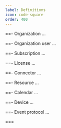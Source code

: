 ```yaml
---
label: Definitions
icon: code-square
order: 400
---
```


==- Organization
...

==- Organization user
...

==- Subscription
...

==- License
...

==- Connector
...

==- Resource
...

==- Calendar
...

==- Device
...

==- Event protocol
...

===
